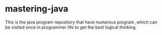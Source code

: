 # mastering-java
 This is the java program  repository that have numerous program ,which can be visited once in programmer life to get the best logical thinking.
